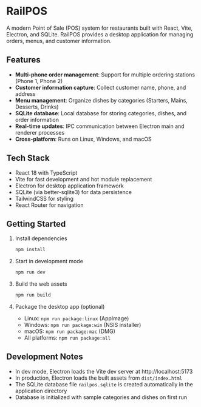 # RailPOS

A modern Point of Sale (POS) system for restaurants built with React, Vite, Electron, and SQLite. RailPOS provides a desktop application for managing orders, menus, and customer information.

## Features
- **Multi-phone order management**: Support for multiple ordering stations (Phone 1, Phone 2)
- **Customer information capture**: Collect customer name, phone, and address
- **Menu management**: Organize dishes by categories (Starters, Mains, Desserts, Drinks)
- **SQLite database**: Local database for storing categories, dishes, and order information
- **Real-time updates**: IPC communication between Electron main and renderer processes
- **Cross-platform**: Runs on Linux, Windows, and macOS

## Tech Stack
- React 18 with TypeScript
- Vite for fast development and hot module replacement
- Electron for desktop application framework
- SQLite (via better-sqlite3) for data persistence
- TailwindCSS for styling
- React Router for navigation

## Getting Started
1. Install dependencies
   ```bash
   npm install
   ```

2. Start in development mode
   ```bash
   npm run dev
   ```

3. Build the web assets
   ```bash
   npm run build
   ```

4. Package the desktop app (optional)
   - Linux: `npm run package:linux` (AppImage)
   - Windows: `npm run package:win` (NSIS installer)
   - macOS: `npm run package:mac` (DMG)
   - All platforms: `npm run package:all`

## Development Notes
- In dev mode, Electron loads the Vite dev server at http://localhost:5173
- In production, Electron loads the built assets from `dist/index.html`
- The SQLite database file `railpos.sqlite` is created automatically in the application directory
- Database is initialized with sample categories and dishes on first run
